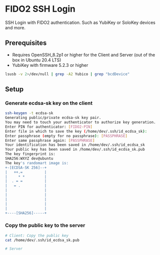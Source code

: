 # FIDO2 SSH Login

SSH Login with FIDO2 authentication. Such as YubiKey or SoloKey devices and more.

## Prerequisites

- Requires OpenSSH_8.2p1 or higher for the Client and Server (out of the box in Ubuntu 20.4 LTS)
- YubiKey with firmware 5.2.3 or higher
```bash
lsusb -v 2>/dev/null | grep -A2 Yubico | grep "bcdDevice"
```

## Setup

### Generate ecdsa-sk key on the client

```bash
ssh-keygen -t ecdsa-sk
Generating public/private ecdsa-sk key pair.
You may need to touch your authenticator to authorize key generation.
Enter PIN for authenticator: [FIDO2-PIN]
Enter file in which to save the key (/home/dev/.ssh/id_ecdsa_sk): 
Enter passphrase (empty for no passphrase): [PASSPHRASE]
Enter same passphrase again: [PASSPHRASE]
Your identification has been saved in /home/dev/.ssh/id_ecdsa_sk
Your public key has been saved in /home/dev/.ssh/id_ecdsa_sk.pub
The key fingerprint is:
SHA256:WXYZ dev@ubuntu
The key's randomart image is:
+-[ECDSA-SK 256]--+
|   ++.=          |
|     * *         |
|  . = =          |
|   = .           |
|                 |
|                 |
|                 |
|                 |
|                 |
+----[SHA256]-----+
```

### Copy the public key to the server

```bash
# Client: Copy the public key
cat /home/dev/.ssh/id_ecdsa_sk.pub

# Server 

```
